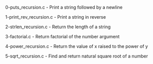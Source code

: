 0-puts_recursion.c      - Print a string followed by a newline

1-print_rev_recursion.c - Print a string in reverse

2-strlen_recursion.c    - Return the length of a string

3-factorial.c           - Return factorial of the number argument

4-power_recursion.c     - Return the value of x raised to the power of y

5-sqrt_recursion.c      - Find and return natural square root of a number





